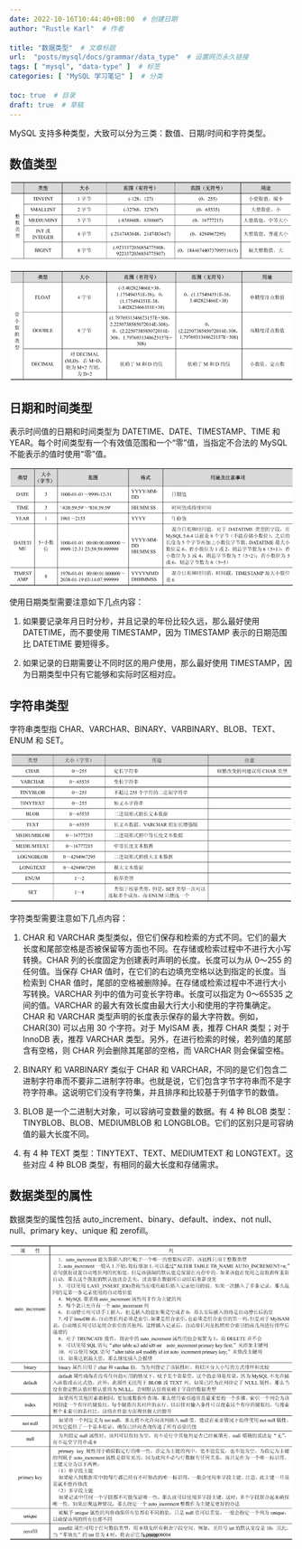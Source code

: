 ```yaml
---
date: 2022-10-16T10:44:40+08:00  # 创建日期
author: "Rustle Karl"  # 作者

title: "数据类型"  # 文章标题
url:  "posts/mysql/docs/grammar/data_type"  # 设置网页永久链接
tags: [ "mysql", "data-type" ]  # 标签
categories: [ "MySQL 学习笔记" ]  # 分类

toc: true  # 目录
draft: true  # 草稿
---
```


MySQL 支持多种类型，大致可以分为三类：数值、日期/时间和字符类型。

## 数值类型

![](../../assets/images/docs/grammar/data_type/type_number.png)

![](../../assets/images/docs/grammar/data_type/type_number2.png)

## 日期和时间类型

表示时间值的日期和时间类型为 DATETIME、DATE、TIMESTAMP、TIME 和 YEAR。每个时间类型有一个有效值范围和一个“零”值，当指定不合法的 MySQL 不能表示的值时使用“零”值。

![](../../assets/images/docs/grammar/data_type/type_datetime.png)

使用日期类型需要注意如下几点内容：

1. 如果要记录年月日时分秒，并且记录的年份比较久远，那么最好使用 DATETIME，而不要使用 TIMESTAMP，因为 TIMESTAMP 表示的日期范围比 DATETIME 要短得多。

2. 如果记录的日期需要让不同时区的用户使用，那么最好使用 TIMESTAMP，因为日期类型中只有它能够和实际时区相对应。

## 字符串类型

字符串类型指 CHAR、VARCHAR、BINARY、VARBINARY、BLOB、TEXT、ENUM 和 SET。

![](../../assets/images/docs/grammar/data_type/type_string.png)

字符类型需要注意如下几点内容：

1. CHAR 和 VARCHAR 类型类似，但它们保存和检索的方式不同。它们的最大长度和尾部空格是否被保留等方面也不同。在存储或检索过程中不进行大小写转换。CHAR 列的长度固定为创建表时声明的长度。长度可以为从 0～255 的任何值。当保存 CHAR 值时，在它们的右边填充空格以达到指定的长度。当检索到 CHAR 值时，尾部的空格被删除掉。在存储或检索过程中不进行大小写转换。VARCHAR 列中的值为可变长字符串。长度可以指定为 0～65535 之间的值。VARCHAR 的最大有效长度由最大行大小和使用的字符集确定。CHAR 和 VARCHAR 类型声明的长度表示保存的最大字符数。例如，CHAR(30) 可以占用 30 个字符。对于 MyISAM 表，推荐 CHAR 类型；对于 InnoDB 表，推荐 VARCHAR 类型。另外，在进行检索的时候，若列值的尾部含有空格，则 CHAR 列会删除其尾部的空格，而 VARCHAR 则会保留空格。

2. BINARY 和 VARBINARY 类似于 CHAR 和 VARCHAR，不同的是它们包含二进制字符串而不要非二进制字符串。也就是说，它们包含字节字符串而不是字符字符串。这说明它们没有字符集，并且排序和比较基于列值字节的数值。

3. BLOB 是一个二进制大对象，可以容纳可变数量的数据。有 4 种 BLOB 类型：TINYBLOB、BLOB、MEDIUMBLOB 和 LONGBLOB。它们的区别只是可容纳值的最大长度不同。

4. 有 4 种 TEXT 类型：TINYTEXT、TEXT、MEDIUMTEXT 和 LONGTEXT。这些对应 4 种 BLOB 类型，有相同的最大长度和存储需求。

## 数据类型的属性

数据类型的属性包括 auto_increment、binary、default、index、not null、null、primary key、unique 和 zerofill。

![](../../assets/images/docs/grammar/data_type/type_property.png)

```sql

```
